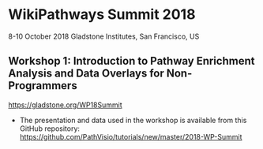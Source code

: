 # WikiPathways Summit 2018

8-10 October 2018
Gladstone Institutes, San Francisco, US

## Workshop 1: Introduction to Pathway Enrichment Analysis and Data Overlays for Non-Programmers
https://gladstone.org/WP18Summit

* The presentation and data used in the workshop is available from this GitHub repository: https://github.com/PathVisio/tutorials/new/master/2018-WP-Summit
